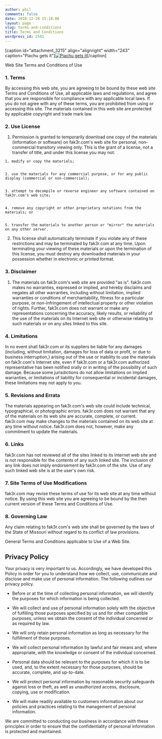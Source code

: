 ```yaml
---
author: phil
comments: false
date: 2010-12-28 15:18:08
layout: page
slug: terms-and-conditions
title: Terms and Conditions
wordpress_id: 2541
---
```


[caption id="attachment_3215" align="alignright" width="243" caption="Piachu gets it"][![Piachu gets it](http://fak3r.com/wp-content/blogs.dir/12/files/2533-300x300.jpg)](http://fak3r.com/terms-and-conditions/attachment/2533/)[/caption]

Web Site Terms and Conditions of Use


### 1. Terms


By accessing this web site, you are agreeing to be bound by these web site Terms and Conditions of Use, all applicable laws and regulations, and agree that you are responsible for compliance with any applicable local laws. If you do not agree with any of these terms, you are prohibited from using or accessing this site. The materials contained in this web site are protected by applicable copyright and trade mark law.


### 2. Use License





	
  1. Permission is granted to temporarily download one copy of the materials (information or software) on fak3r.com's web site for personal, non-commercial transitory viewing only. This is the grant of a license, not a transfer of title, and under this license you may not:

	
    1. modify or copy the materials;

	
    2. use the materials for any commercial purpose, or for any public display (commercial or non-commercial);

	
    3. attempt to decompile or reverse engineer any software contained on fak3r.com's web site;

	
    4. remove any copyright or other proprietary notations from the materials; or

	
    5. transfer the materials to another person or "mirror" the materials on any other server.




	
  2. This license shall automatically terminate if you violate any of these restrictions and may be terminated by fak3r.com at any time. Upon terminating your viewing of these materials or upon the termination of this license, you must destroy any downloaded materials in your possession whether in electronic or printed format.




### 3. Disclaimer





	
  1. The materials on fak3r.com's web site are provided "as is". fak3r.com makes no warranties, expressed or implied, and hereby disclaims and negates all other warranties, including without limitation, implied warranties or conditions of merchantability, fitness for a particular purpose, or non-infringement of intellectual property or other violation of rights. Further, fak3r.com does not warrant or make any representations concerning the accuracy, likely results, or reliability of the use of the materials on its Internet web site or otherwise relating to such materials or on any sites linked to this site.




### 4. Limitations


In no event shall fak3r.com or its suppliers be liable for any damages (including, without limitation, damages for loss of data or profit, or due to business interruption,) arising out of the use or inability to use the materials on fak3r.com's Internet site, even if fak3r.com or a fak3r.com authorized representative has been notified orally or in writing of the possibility of such damage. Because some jurisdictions do not allow limitations on implied warranties, or limitations of liability for consequential or incidental damages, these limitations may not apply to you.


### 5. Revisions and Errata


The materials appearing on fak3r.com's web site could include technical, typographical, or photographic errors. fak3r.com does not warrant that any of the materials on its web site are accurate, complete, or current. fak3r.com may make changes to the materials contained on its web site at any time without notice. fak3r.com does not, however, make any commitment to update the materials.


### 6. Links


fak3r.com has not reviewed all of the sites linked to its Internet web site and is not responsible for the contents of any such linked site. The inclusion of any link does not imply endorsement by fak3r.com of the site. Use of any such linked web site is at the user's own risk.


### 7. Site Terms of Use Modifications


fak3r.com may revise these terms of use for its web site at any time without notice. By using this web site you are agreeing to be bound by the then current version of these Terms and Conditions of Use.


### 8. Governing Law


Any claim relating to fak3r.com's web site shall be governed by the laws of the State of Missouri without regard to its conflict of law provisions.

General Terms and Conditions applicable to Use of a Web Site.


## Privacy Policy


Your privacy is very important to us. Accordingly, we have developed this Policy in order for you to understand how we collect, use, communicate and disclose and make use of personal information. The following outlines our privacy policy.



	
  * Before or at the time of collecting personal information, we will identify the purposes for which information is being collected.

	
  * We will collect and use of personal information solely with the objective of fulfilling those purposes specified by us and for other compatible purposes, unless we obtain the consent of the individual concerned or as required by law.

	
  * We will only retain personal information as long as necessary for the fulfillment of those purposes.

	
  * We will collect personal information by lawful and fair means and, where appropriate, with the knowledge or consent of the individual concerned.

	
  * Personal data should be relevant to the purposes for which it is to be used, and, to the extent necessary for those purposes, should be accurate, complete, and up-to-date.

	
  * We will protect personal information by reasonable security safeguards against loss or theft, as well as unauthorized access, disclosure, copying, use or modification.

	
  * We will make readily available to customers information about our policies and practices relating to the management of personal information.


We are committed to conducting our business in accordance with these principles in order to ensure that the confidentiality of personal information is protected and maintained.
